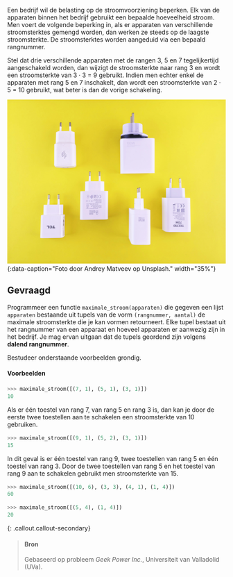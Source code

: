 Een bedrijf wil de belasting op de stroomvoorziening beperken. Elk van de apparaten binnen het bedrijf gebruikt een bepaalde hoeveelheid stroom. Men voert de volgende beperking in, als er apparaten van verschillende stroomsterktes gemengd worden, dan werken ze steeds op de laagste stroomsterkte. De stroomsterktes worden aangeduid via een bepaald rangnummer.

Stel dat drie verschillende apparaten met de rangen 3, 5 en 7 tegelijkertijd aangeschakeld worden, dan wijzigt de stroomsterkte naar rang 3 en wordt een stroomsterkte van 3 · 3 = 9 gebruikt. Indien men echter enkel de apparaten met rang 5 en 7 inschakelt, dan wordt een stroomsterkte van 2 · 5 = 10 gebruikt, wat beter is dan de vorige schakeling.

![Foto door Andrey Matveev op Unsplash.](media/andrey-matveev.jpg "Foto door Andrey Matveev op Unsplash."){:data-caption="Foto door Andrey Matveev op Unsplash." width="35%"}

## Gevraagd
Programmeer een functie `maximale_stroom(apparaten)` die gegeven een lijst `apparaten` bestaande uit tupels van de vorm `(rangnummer, aantal)` de maximale stroomsterkte die je kan vormen retourneert. Elke tupel bestaat uit het rangnummer van een apparaat en hoeveel apparaten er aanwezig zijn in het bedrijf. Je mag ervan uitgaan dat de tupels geordend zijn volgens **dalend rangnummer**.

Bestudeer onderstaande voorbeelden grondig.

#### Voorbeelden

```python
>>> maximale_stroom([(7, 1), (5, 1), (3, 1)])
10
```
Als er één toestel van rang 7, van rang 5 en rang 3 is, dan kan je door de eerste twee toestellen aan te schakelen een stroomsterkte van 10 gebruiken.


```python
>>> maximale_stroom([(9, 1), (5, 2), (3, 1)])
15
```
In dit geval is er één toestel van rang 9, twee toestellen van rang 5 en één toestel van rang 3. Door de twee toestellen van rang 5 en het toestel van rang 9 aan te schakelen gebruikt men stroomsterkte van 15. 

```python
>>> maximale_stroom([(10, 6), (3, 3), (4, 1), (1, 4)])
60
```

```python
>>> maximale_stroom([(5, 4), (1, 4)])
20
```


{: .callout.callout-secondary}
>#### Bron
> Gebaseerd op probleem *Geek Power Inc.*, Universiteit van Valladolid (UVa). 
